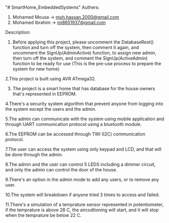 "# SmartHome_EmbeddedSystems" 
Authers:
1. Mohamed Mousa    -> moh.hassan.2000@gmail.com
2. Mohamed Ibrahim -> mi8651937@gmail.com

Description:

1. Before applying this project, please uncomment the DatabaseRest() function and turn off the system, then comment it again, and uncomment the SignUp(AdminActive) function, to assign new admin, then turn off the system, and comment the SignUp(ActiveAdmin) function to be ready for use (This is the pre-use process to prepare the system for new home)

2.This project is built using AVR ATmega32.

3. The project is a smart home that has database for the house owners that's represented in EEPROM.

4.There's a security system algorithm that prevent anyone from logging into the system except the users and the admin.

5.The admin can communicate with the system using mobile application and through UART communication protocol using a bluetooth module.

6.The EEPROM can be accessed through TWI (I2C) communication protocol.


7.The user can access the system using only keypad and LCD, and that will be done through the admin.

8.The admin and the user can control 5 LEDS including a dimmer circuit, and only the admin can control the door of the house.

9.There's an option in the admin mode to add any users, or to remove any user.

10.The system will breakdown if anyone tried 3 times to access and failed.

11.There's a simulation of a temprature sensor represented in potentiometer, if the temprature is above 28 C, the aircodtioning will start, and it will stop when the temprature be below 22 C.
